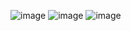 ![image](https://github.com/user-attachments/assets/d087ee6c-74d1-4a66-9344-864750611a21)
![image](https://github.com/user-attachments/assets/b4707306-4b65-4d63-8111-47d53cd2f55c)
![image](https://github.com/user-attachments/assets/1ed060f0-47d3-45c7-a989-4a110144af45)


